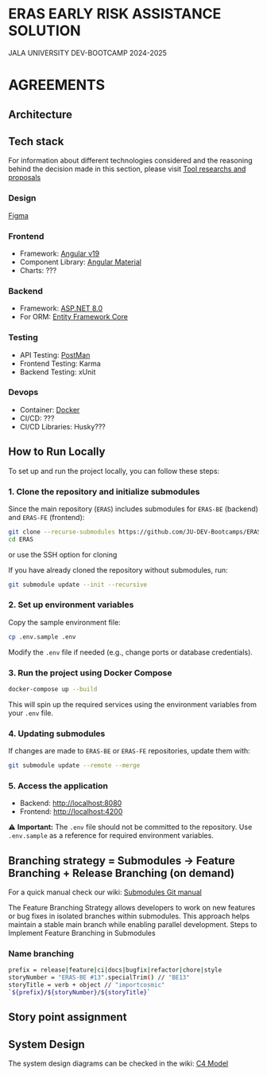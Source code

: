 
# ERAS EARLY RISK ASSISTANCE SOLUTION
JALA UNIVERSITY DEV-BOOTCAMP 2024-2025
# AGREEMENTS
## Architecture
## Tech stack
For information about different technologies considered and the reasoning behind the decision made in this section, please visit [Tool researchs and proposals](https://github.com/JU-DEV-Bootcamps/ERAS/wiki/Researchs)

### Design
[Figma](https://www.figma.com/)

### Frontend
* Framework: [Angular v19](https://angular.dev/)
* Component Library: [Angular Material](https://material.angular.io/)
* Charts: ???

### Backend
* Framework: [ASP.NET 8.0](https://dotnet.microsoft.com/es-es/apps/aspnet)
* For ORM: [Entity Framework Core](https://learn.microsoft.com/es-es/ef/core/)

### Testing
* API Testing: [PostMan](https://www.postman.com/)
* Frontend Testing: Karma
* Backend Testing: xUnit

### Devops
* Container: [Docker](https://www.docker.com/)
* CI/CD: ???
* CI/CD Libraries: Husky???


## How to Run Locally

To set up and run the project locally, you can follow these steps:

### 1. Clone the repository and initialize submodules

Since the main repository (`ERAS`) includes submodules for `ERAS-BE` (backend) and `ERAS-FE` (frontend):

```bash
git clone --recurse-submodules https://github.com/JU-DEV-Bootcamps/ERAS.git
cd ERAS
```
or use the SSH option for cloning

If you have already cloned the repository without submodules, run:

```bash
git submodule update --init --recursive
```

### 2. Set up environment variables

Copy the sample environment file:

```bash
cp .env.sample .env
```

Modify the `.env` file if needed (e.g., change ports or database credentials).

### 3. Run the project using Docker Compose

```bash
docker-compose up --build
```

This will spin up the required services using the environment variables from your `.env` file.

### 4. Updating submodules

If changes are made to `ERAS-BE` or `ERAS-FE` repositories, update them with:

```bash
git submodule update --remote --merge
```

### 5. Access the application

- Backend: [http://localhost:8080](http://localhost:8080)
- Frontend: [http://localhost:4200](http://localhost:4200)

⚠ **Important:** The `.env` file should not be committed to the repository. Use `.env.sample` as a reference for required environment variables.



## Branching strategy = Submodules -> Feature Branching + Release Branching (on demand)
For a quick manual check our wiki: [Submodules Git manual](https://github.com/JU-DEV-Bootcamps/ERAS/wiki/Submodules-Git-manual)

The Feature Branching Strategy allows developers to work on new features or bug fixes in isolated branches within submodules. This approach helps maintain a stable main branch while enabling parallel development.
Steps to Implement Feature Branching in Submodules
### Name branching
```bash
prefix = release|feature|ci|docs|bugfix|refactor|chore|style
storyNumber = "ERAS-BE #13".specialTrim() // "BE13"
storyTitle = verb + object // "importcosmic"
`${prefix}/${storyNumber}/${storyTitle}`
```
## Story point assignment

## System Design
The system design diagrams can be checked in the wiki: [C4 Model](https://github.com/JU-DEV-Bootcamps/ERAS/wiki/C4-Model)
